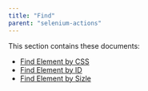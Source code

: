 ```yaml
---
title: "Find"
parent: "selenium-actions"
---
```


This section contains these documents:

* [Find Element by CSS](find-element-by-css)
* [Find Element by ID](find-element-by-id)
* [Find Element by Sizle](find-element-by-sizzle)
